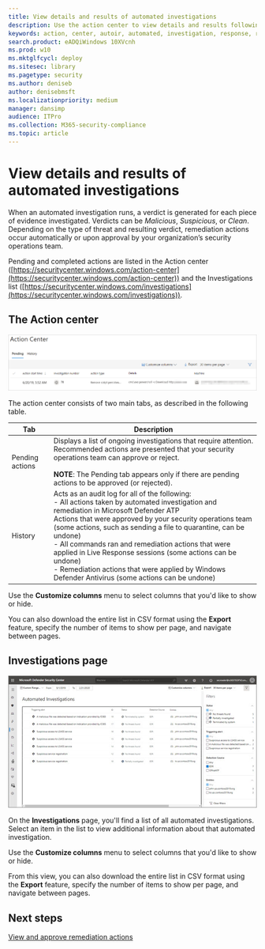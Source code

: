```yaml
---
title: View details and results of automated investigations
description: Use the action center to view details and results following an automated investigation
keywords: action, center, autoir, automated, investigation, response, remediation
search.product: eADQiWindows 10XVcnh
ms.prod: w10
ms.mktglfcycl: deploy
ms.sitesec: library
ms.pagetype: security
ms.author: deniseb
author: denisebmsft
ms.localizationpriority: medium
manager: dansimp
audience: ITPro
ms.collection: M365-security-compliance 
ms.topic: article
---
```


# View details and results of automated investigations

When an automated investigation runs, a verdict is generated for each piece of evidence investigated. Verdicts can be *Malicious*, *Suspicious*, or *Clean*. Depending on the type of threat and resulting verdict, remediation actions occur automatically or upon approval by your organization’s security operations team. 

Pending and completed actions are listed in the Action center ([https://securitycenter.windows.com/action-center](https://securitycenter.windows.com/action-center)) and the Investigations list ([https://securitycenter.windows.com/investigations](https://securitycenter.windows.com/investigations)).

## The Action center

![Action center page](images/action-center.png)

The action center consists of two main tabs, as described in the following table.


|Tab  |Description  |
|---------|---------|
|Pending actions     |Displays a list of ongoing investigations that require attention. Recommended actions are presented that your security operations team can approve or reject. <br/><br/>**NOTE**: The Pending tab appears only if there are pending actions to be approved (or rejected).        |
|History     |Acts as an audit log for all of the following: <br/>- All actions taken by automated investigation and remediation in Microsoft Defender ATP <br/>Actions that were approved by your security operations team (some actions, such as sending a file to quarantine, can be undone) <br/>- All commands ran and remediation actions that were applied in Live Response sessions (some actions can be undone) <br/>- Remediation actions that were applied by Windows Defender Antivirus (some actions can be undone) |

Use the **Customize columns** menu to select columns that you'd like to show or hide. 

You can also download the entire list in CSV format using the **Export** feature, specify the number of items to show per page, and navigate between pages.


## Investigations page

![Investigations page](images/mdatp-investigations.jpg)

On the **Investigations** page, you'll find a list of all automated investigations. Select an item in the list to view additional information about that automated investigation.

Use the **Customize columns** menu to select columns that you'd like to show or hide. 

From this view, you can also download the entire list in CSV format using the **Export** feature, specify the number of items to show per page, and navigate between pages.

## Next steps

[View and approve remediation actions](manage-auto-investigation.md)
